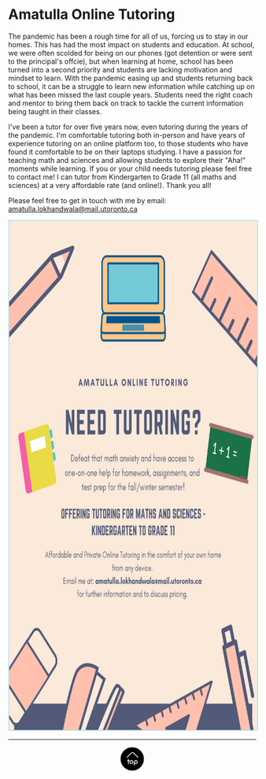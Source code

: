 # Amatulla Online Tutoring 

The pandemic has been a rough time for all of us, forcing us to stay in our homes. This has had the most impact on students and education. At school, we were often scolded for being on our phones (got detention or were sent to the principal's offcie), but when learning at home, school has been turned into a second priority and students are lacking motivation and mindset to learn. With the pandemic easing up and students returning back to school, it can be a struggle to learn new information while catching up on what has been missed the last couple years. Students need the right coach and mentor to bring them back on track to tackle the current information being taught in their classes. 
<br> 

I've been a tutor for over five years now, even tutoring during the years of the pandemic. I'm comfortable tutoring both in-person and have years of experience tutoring on an online platform too, to those students who have found it comfortable to be on their laptops studying. I have a passion for teaching math and sciences and allowing students to explore their "Aha!" moments while learning. If you or your child needs tutoring please feel free to contact me! I can tutor from Kindergarten to Grade 11 (all maths and sciences) at a very affordable rate (and online!). Thank you all!
<br> 

Please feel free to get in touch with me by email: <a href="mailto:amatulla.lokhandwala@mail.utoronto.ca">amatulla.lokhandwala@mail.utoronto.ca</a>
<br>

<center>
<img src="img/Need tutoring.png" alt="flyer" style="width:800px;height:1035px;border:2px solid #bbe7ef"></center>




* * * 
<center>
<a href="#top"><img src="img/back2top.png" alt="back to top" style="width:50px;height:50px;border:0;"></a>
</center>
